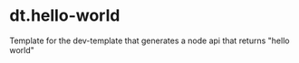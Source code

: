 # dt.hello-world
Template for the dev-template that generates a node api that returns "hello world"
